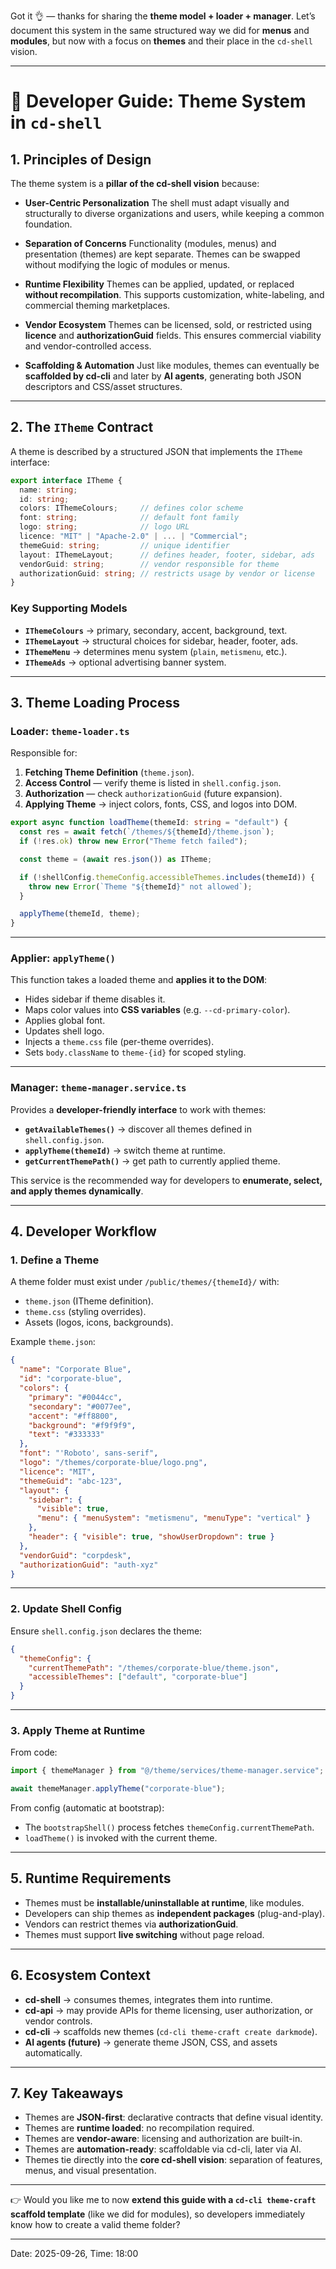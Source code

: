 Got it 👌 — thanks for sharing the **theme model + loader + manager**. Let’s document this system in the same structured way we did for **menus** and **modules**, but now with a focus on **themes** and their place in the `cd-shell` vision.

---

# 🎨 Developer Guide: Theme System in `cd-shell`

## 1. Principles of Design

The theme system is a **pillar of the cd-shell vision** because:

* **User-Centric Personalization**
  The shell must adapt visually and structurally to diverse organizations and users, while keeping a common foundation.

* **Separation of Concerns**
  Functionality (modules, menus) and presentation (themes) are kept separate. Themes can be swapped without modifying the logic of modules or menus.

* **Runtime Flexibility**
  Themes can be applied, updated, or replaced **without recompilation**. This supports customization, white-labeling, and commercial theming marketplaces.

* **Vendor Ecosystem**
  Themes can be licensed, sold, or restricted using **licence** and **authorizationGuid** fields. This ensures commercial viability and vendor-controlled access.

* **Scaffolding & Automation**
  Just like modules, themes can eventually be **scaffolded by cd-cli** and later by **AI agents**, generating both JSON descriptors and CSS/asset structures.

---

## 2. The `ITheme` Contract

A theme is described by a structured JSON that implements the `ITheme` interface:

```ts
export interface ITheme {
  name: string;
  id: string;
  colors: IThemeColours;     // defines color scheme
  font: string;              // default font family
  logo: string;              // logo URL
  licence: "MIT" | "Apache-2.0" | ... | "Commercial";
  themeGuid: string;         // unique identifier
  layout: IThemeLayout;      // defines header, footer, sidebar, ads
  vendorGuid: string;        // vendor responsible for theme
  authorizationGuid: string; // restricts usage by vendor or license
}
```

### Key Supporting Models

* **`IThemeColours`** → primary, secondary, accent, background, text.
* **`IThemeLayout`** → structural choices for sidebar, header, footer, ads.
* **`IThemeMenu`** → determines menu system (`plain`, `metismenu`, etc.).
* **`IThemeAds`** → optional advertising banner system.

---

## 3. Theme Loading Process

### Loader: `theme-loader.ts`

Responsible for:

1. **Fetching Theme Definition** (`theme.json`).
2. **Access Control** — verify theme is listed in `shell.config.json`.
3. **Authorization** — check `authorizationGuid` (future expansion).
4. **Applying Theme** → inject colors, fonts, CSS, and logos into DOM.

```ts
export async function loadTheme(themeId: string = "default") {
  const res = await fetch(`/themes/${themeId}/theme.json`);
  if (!res.ok) throw new Error("Theme fetch failed");

  const theme = (await res.json()) as ITheme;

  if (!shellConfig.themeConfig.accessibleThemes.includes(themeId)) {
    throw new Error(`Theme "${themeId}" not allowed`);
  }

  applyTheme(themeId, theme);
}
```

---

### Applier: `applyTheme()`

This function takes a loaded theme and **applies it to the DOM**:

* Hides sidebar if theme disables it.
* Maps color values into **CSS variables** (e.g. `--cd-primary-color`).
* Applies global font.
* Updates shell logo.
* Injects a `theme.css` file (per-theme overrides).
* Sets `body.className` to `theme-{id}` for scoped styling.

---

### Manager: `theme-manager.service.ts`

Provides a **developer-friendly interface** to work with themes:

* **`getAvailableThemes()`** → discover all themes defined in `shell.config.json`.
* **`applyTheme(themeId)`** → switch theme at runtime.
* **`getCurrentThemePath()`** → get path to currently applied theme.

This service is the recommended way for developers to **enumerate, select, and apply themes dynamically**.

---

## 4. Developer Workflow

### 1. Define a Theme

A theme folder must exist under `/public/themes/{themeId}/` with:

* `theme.json` (ITheme definition).
* `theme.css` (styling overrides).
* Assets (logos, icons, backgrounds).

Example `theme.json`:

```json
{
  "name": "Corporate Blue",
  "id": "corporate-blue",
  "colors": {
    "primary": "#0044cc",
    "secondary": "#0077ee",
    "accent": "#ff8800",
    "background": "#f9f9f9",
    "text": "#333333"
  },
  "font": "'Roboto', sans-serif",
  "logo": "/themes/corporate-blue/logo.png",
  "licence": "MIT",
  "themeGuid": "abc-123",
  "layout": {
    "sidebar": {
      "visible": true,
      "menu": { "menuSystem": "metismenu", "menuType": "vertical" }
    },
    "header": { "visible": true, "showUserDropdown": true }
  },
  "vendorGuid": "corpdesk",
  "authorizationGuid": "auth-xyz"
}
```

---

### 2. Update Shell Config

Ensure `shell.config.json` declares the theme:

```json
{
  "themeConfig": {
    "currentThemePath": "/themes/corporate-blue/theme.json",
    "accessibleThemes": ["default", "corporate-blue"]
  }
}
```

---

### 3. Apply Theme at Runtime

From code:

```ts
import { themeManager } from "@/theme/services/theme-manager.service";

await themeManager.applyTheme("corporate-blue");
```

From config (automatic at bootstrap):

* The `bootstrapShell()` process fetches `themeConfig.currentThemePath`.
* `loadTheme()` is invoked with the current theme.

---

## 5. Runtime Requirements

* Themes must be **installable/uninstallable at runtime**, like modules.
* Developers can ship themes as **independent packages** (plug-and-play).
* Vendors can restrict themes via **authorizationGuid**.
* Themes must support **live switching** without page reload.

---

## 6. Ecosystem Context

* **cd-shell** → consumes themes, integrates them into runtime.
* **cd-api** → may provide APIs for theme licensing, user authorization, or vendor controls.
* **cd-cli** → scaffolds new themes (`cd-cli theme-craft create darkmode`).
* **AI agents (future)** → generate theme JSON, CSS, and assets automatically.

---

## 7. Key Takeaways

* Themes are **JSON-first**: declarative contracts that define visual identity.
* Themes are **runtime loaded**: no recompilation required.
* Themes are **vendor-aware**: licensing and authorization are built-in.
* Themes are **automation-ready**: scaffoldable via cd-cli, later via AI.
* Themes tie directly into the **core cd-shell vision**: separation of features, menus, and visual presentation.

---

👉 Would you like me to now **extend this guide with a `cd-cli theme-craft` scaffold template** (like we did for modules), so developers immediately know how to create a valid theme folder?

---

Date: 2025-09-26, Time: 18:00

